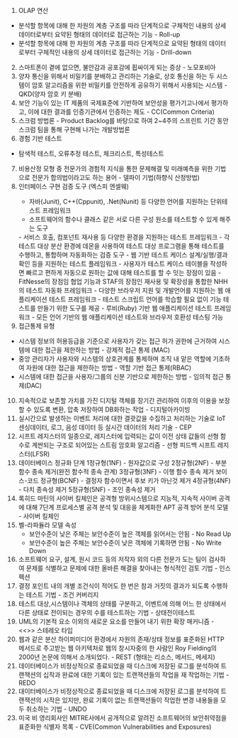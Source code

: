 1. OLAP 연산
- 분석할 항목에 대해 한 차원의 계층 구조를 따라 단계적으로 구체적인 내용의 상세 데이터로부터 요약된 형태의 데이터로 접근하는 기능 - Roll-up
- 분석할 항목에 대해 한 차원의 계층 구조를 따라 단계적으로 요약된 형태의 데이터로부터 구체적인 내용의 상세 데이터로 접근하는 기능 - Drill-down
2. 스마트폰이 곁에 없으면, 불안감과 공포감에 휩싸이게 되는 증상 - 노모포비아
3. 양자 통신을 위해서 비밀키를 분배하고 관리하는 기술로, 상호 통신을 하는 두 시스템이 암호 알고리즘을 위한 비밀키를 안전하게 공유하기 위해서 사용되는 시스템 - QKD(양자 암호 키 분배)
4. 보안 기능이 있는 IT 제품의 국제표준에 기반하여 보안성을 평가기고나에서 평가하고, 이에 대한 결과를 인증기관에서 인증하는 제도 - CC(Common Criteria)
5. 스크럼 방법론 - Product Backlog를 바탕으로 하여 2~4주의 스프린트 기간 동안 스크럼 팀을 통해 구현해 나가는 개발방법론
6. 경험 기반 테스트
- 탐색적 테스트, 오류추정 테스트, 체크리스트, 특성테스트
7. 비용산정 모형 중 전문가의 경험적 지식을 통한 문제해결 및 미래예측을 위한 기법으로 전문가 합의법이라고도 하는 용어 - 델파이 기법(하향식 산정방법)
8.  인터페이스 구현 검증 도구 (엑스피 엔셀웨)
	<xUnit> 
	- 자바(Junit), C++(Cppunit), .Net(Nunit) 등 다양한 언어를 지원하는 단위테스트 프레임워크
	- 소프트웨어의 함수나 클래스 같은 서로 다른 구성 원소를 테스트할 수 있게 해주는 도구
	<STAF>
	- 서비스 호출, 컴포넌트 재사용 등 다양한 환경을 지원하는 테스트 프레임워크
	- 각 테스트 대상 분산 환경에 데몬을 사용하여 테스트 대상 프로그램을 통해 테스트를 수행하고, 통합하며 자동화하는 검증 도구
	<FitNesse>
	- 웹 기반 테스트 케이스 설계/실행/결과 확인 등을 지원하는 테스트 플레임워크
	- 사용자가 테스트 케이스 테이블을 작성하면 빠르고 편하게 자동으로 원하는 값에 대해 테스트를 할 수 잇는 장점이 있음
	<NTAF>
	- FitNesse의 장점임 협업 기능과 STAF의 장점인 재사용 및 확장성을 통합한 NHH의 테스트 자동화 프레임워크
	<Selenium>
	- 다양한 브라우저 지원 및 개발언어를 지원하는 웹 애플리케이션 테스트 프레임워크
	- 테스트 스크립트 언어를 학습할 필요 없이 기능 테스트를 만들기 위한 도구를 제공
	<watir>
	- 루비(Ruby) 기반 웹 애플리케이션 테스트 프레임워크
	- 모든 언어 기반의 웹 애플리케이션 테스트와 브라우저 호환성 테스팅 가능
  9. 접근통제 유형
- 시스템 정보의 허용등급을 기준으로 사용자가 갖는 접근 허가 권한에 근거하여 시스템에 대한 접근을 제한하는 방법 - 강제적 접근 통제 (MAC)
- 중앙 관리자가 사용자와 시스템의 상호관계를 통제하며 조직 내 맡은 역할에 기초하여 자원에 대한 접근을 제한하는 방법 - 역할 기반 접근 통제(RBAC)
- 시스템에 대한 접근을 사용자/그룹의 신분 기반으로 제한하는 방법 - 임의적 접근 통제(DAC)
10. 지속적으로 보존할 가치를 가진 디지털 객체를 장기간 관리하여 이후의 이용을 보장할 수 있도록 변환, 압축 저장하여 DB화하는 작업 - 디지털아카이빙
11. 실시간으로 발생하는 이벤트 처리에 대한 결괏값을 수집하고 처리하는 기술로 IoT 센싱데이터, 로그, 음성 데이터 등 실시간 데이터의 처리 기술 - CEP
12. 시프트 레지스터의 일종으로, 레지스터에 입력되는 값이 이전 상태 값들의 선형 함수로 계싼되는 구조로 되어있는 스트림 암호화 알고리즘 - 선형 피드백 시프트 레지스터(LFSR)
13. 데이터베이스 정규화 단계
	1정규형(1NF) - 원자값으로 구성
	2정규형(2NF) - 부분 함수 종속 제거(완전 함수적 종속 관계)
	3정규형(3NF) - 이행 함수 종속 제거
	보이스-코드 정규형(BCNF) - 결정자 함수이면서 후보 키가 아닌것 제거
	4정규형(4NF) - 다치 종속성 제거
	5정규형(5NF) - 조인 종속성 제거
14. 록히드 마틴의 사이버 킬체인은 공격형 방위시스템으로 지능적, 지속적 사이버 공격에 대해 7단계 프로세스별 공격 분석 및 대응을 체계화한 APT 공격 방어 분석 모델 - 사이버 킬체인
15. 벨-라파듈라 모델 속성
	- 보안수준이 낮은 주체는 보안수준이 높은 객체를 읽어서는 안됨 - No Read Up
	- 보안수준이 높은 주체는 보안수준이 낮은 객체에 기록하면 안됨 - No Write Down
16. 소프트웨어 요구, 설계, 원시 코드 등의 저작자 외의 다른 전문가 도는 팀이 검사하여 문제를 식별하고 문제에 대한 올바른 해결을 찾아내는 형식적인 검토 기법 - 인스펙션
17. 결정 포인트 내의 개별 조건식이 적어도 한 번은 참과 거짓의 결과가 되도록 수행하는 테스트 기법 - 조건 커버리지
18. 테스트 대상,시스템이나 객체의 상태를 구분하고, 이벤트에 의해 어느 한 상태에서 다른 상태로 전이되는 경우의 수를 테스트하는 기법 - 상태전이테스트
19. UML의 기본적 요소 이외의 새로운 요소를 만들어 내기 위한 확장 매커니즘 - <<>> 스테레오 타입
20. 웹과 같은 분산 하이퍼미디어 환경에서 자원의 존재/상태 정보를 표준화된 HTTP 메서드로 주고받는 웹 아키텍처로 웹의 창시자중의 한 사람인 Roy Fielding의 2000년 논문에 의해서 소개되었다. - REST (형태는 리소스, 메서드, 메세지)
21. 데이터베이스가 비정상적으로 종료되었을 때 디스크에 저장된 로그를 분석하여 트랜잭션의 십작과 완료에 대한 기록이 있는 트랜잭션들의 작업을 재 작업하는 기법 - REDO
22. 대이터베이스가 비정상적으로 종료되었을 때 디스크에 저장된 로그를 분석하여 트랜잭션의 시작은 있지만, 완료 기록이 없는 트랜잭션들이 작업한 변경 내용들을 모두 취소하는 기법 - UNDO
23. 미국 비 영리회사인 MITRE사에서 공개적으로 알려진 소프트웨어의 보안취약점을 표준화한 식별자 목록 - CVE(Common Vulnerabilities and Exposures)